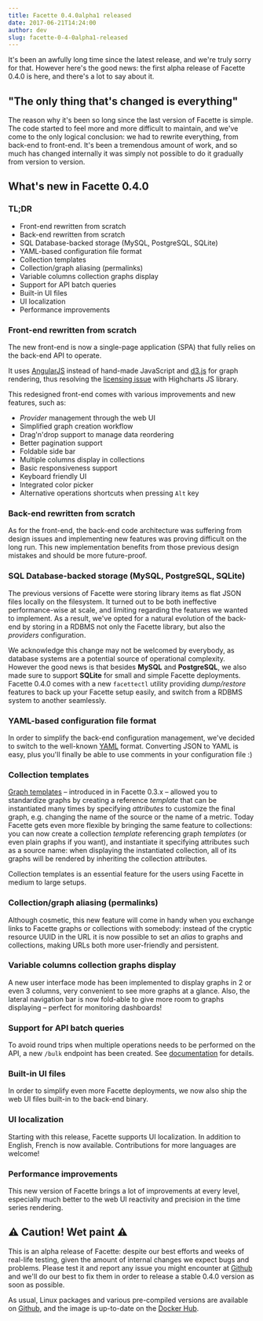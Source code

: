 ```yaml
---
title: Facette 0.4.0alpha1 released
date: 2017-06-21T14:24:00
author: dev
slug: facette-0-4-0alpha1-released
---
```

It's been an awfully long time since the latest release, and we're truly sorry
for that. However here's the good news: the first alpha release of Facette
0.4.0 is here, and there's a lot to say about it.<!--more-->

## "The only thing that's changed is everything"

The reason why it's been so long since the last version of Facette is simple.
The code started to feel more and more difficult to maintain, and we've come
to the only logical conclusion: we had to rewrite everything, from back-end to
front-end. It's been a tremendous amount of work, and so much has changed
internally it was simply not possible to do it gradually from version to
version.

## What's new in Facette 0.4.0

### TL;DR

* Front-end rewritten from scratch 
* Back-end rewritten from scratch
* SQL Database-backed storage (MySQL, PostgreSQL, SQLite)
* YAML-based configuration file format
* Collection templates
* Collection/graph aliasing (permalinks)
* Variable columns collection graphs display
* Support for API batch queries
* Built-in UI files
* UI localization
* Performance improvements

### Front-end rewritten from scratch

The new front-end is now a single-page application (SPA) that fully relies on
the back-end API to operate.

It uses [AngularJS][angularjs] instead of hand-made JavaScript and
[d3.js][d3js] for graph rendering, thus resolving the
[licensing issue][issue-300] with Highcharts JS library.

This redesigned front-end comes with various improvements and new features,
such as:

* _Provider_ management through the web UI
* Simplified graph creation workflow
* Drag'n'drop support to manage data reordering
* Better pagination support
* Foldable side bar
* Multiple columns display in collections
* Basic responsiveness support
* Keyboard friendly UI
* Integrated color picker
* Alternative operations shortcuts when pressing `Alt` key

### Back-end rewritten from scratch

As for the front-end, the back-end code architecture was suffering from design
issues and implementing new features was proving difficult on the long run.
This new implementation benefits from those previous design mistakes and
should be more future-proof.

### SQL Database-backed storage (MySQL, PostgreSQL, SQLite)

The previous versions of Facette were storing library items as flat JSON files
locally on the filesystem. It turned out to be both ineffective
performance-wise at scale, and limiting regarding the features we wanted to
implement. As a result, we've opted for a natural evolution of the back-end by
storing in a RDBMS not only the Facette library, but also the _providers_
configuration.

We acknowledge this change may not be welcomed by everybody, as database
systems are a potential source of operational complexity. However the good
news is that besides **MySQL** and **PostgreSQL**, we also made sure to
support **SQLite** for small and simple Facette deployments. Facette 0.4.0
comes with a new `facettectl` utility providing _dump/restore_ features to
back up your Facette setup easily, and switch from a RDBMS system to another
seamlessly.

### YAML-based configuration file format

In order to simplify the back-end configuration management, we've decided to
switch to the well-known [YAML][yaml] format. Converting JSON to YAML is easy,
plus you'll finally be able to use comments in your configuration file :)

### Collection templates

[Graph templates][dive-graph-templates] – introduced in in Facette 0.3.x –
allowed you to standardize graphs by creating a reference _template_ that can
be instantiated many times by specifying _attributes_ to customize the final
graph, e.g. changing the name of the source or the name of a metric. Today
Facette gets even more flexible by bringing the same feature to collections:
you can now create a collection _template_ referencing graph _templates_ (or
even plain graphs if you want), and instantiate it specifying attributes such
as a source name: when displaying the instantiated collection, all of its
graphs will be rendered by inheriting the collection attributes.

Collection templates is an essential feature for the users using Facette in
medium to large setups.

### Collection/graph aliasing (permalinks)

Although cosmetic, this new feature will come in handy when you exchange links
to Facette graphs or collections with somebody: instead of the cryptic
resource UUID in the URL it is now possible to set an _alias_ to graphs and
collections, making URLs both more user-friendly and persistent.

### Variable columns collection graphs display

A new user interface mode has been implemented to display graphs in 2 or even
3 columns, very convenient to see more graphs at a glance. Also, the lateral
navigation bar is now fold-able to give more room to graphs displaying –
perfect for monitoring dashboards!

### Support for API batch queries

To avoid round trips when multiple operations needs to be performed on the
API, a new `/bulk` endpoint has been created. See [documentation][doc-bulk]
for details.

### Built-in UI files

In order to simplify even more Facette deployments, we now also ship the web
UI files built-in to the back-end binary.

### UI localization

Starting with this release, Facette supports UI localization. In addition to
English, French is now available. Contributions for more languages are
welcome!

### Performance improvements

This new version of Facette brings a lot of improvements at every level,
especially much better to the web UI reactivity and precision in the time
series rendering.

## ⚠️ Caution! Wet paint ⚠️

This is an alpha release of Facette: despite our best efforts and weeks of
real-life testing, given the amount of internal changes we expect bugs and
problems. Please test it and report any issue you might encounter at
[Github][github-issues] and we'll do our best to fix them in order to release
a stable 0.4.0 version as soon as possible.

As usual, Linux packages and various pre-compiled versions are available on
[Github][github], and the image is up-to-date on the [Docker Hub][docker].

[angularjs]: https://angularjs.org/
[d3js]: https://d3js.org/
[dive-graph-templates]: /2015/03/23/dive-into-facette-graph-templates/
[doc-bulk]: https://docs.facette.io/latest/api/bulk/
[docker]: https://hub.docker.com/r/facette/facette/
[github-issues]: https://github.com/facette/facette/issues
[github]: https://github.com/facette/facette/releases/tag/0.4.0alpha1
[issue-300]: https://github.com/facette/facette/issues/300
[yaml]: http://yaml.org/